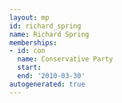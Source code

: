 ```yaml
---
layout: mp
id: richard_spring
name: Richard Spring
memberships:
- id: con
  name: Conservative Party
  start: 
  end: '2010-03-30'
autogenerated: true
---
```

